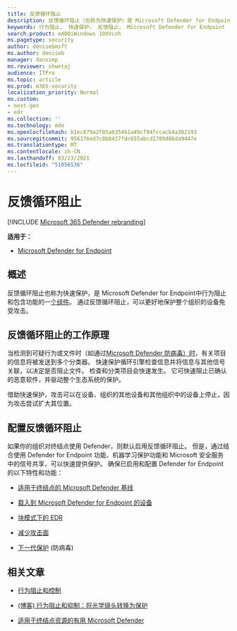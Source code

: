 ```yaml
---
title: 反馈循环阻止
description: 反馈循环阻止（也称为快速保护）是 Microsoft Defender for Endpoint 中的行为阻止和包含功能的一部分
keywords: 行为阻止， 快速保护， 反馈阻止， Microsoft Defender for Endpoint
search.product: eADQiWindows 10XVcnh
ms.pagetype: security
author: denisebmsft
ms.author: deniseb
manager: dansimp
ms.reviewer: shwetaj
audience: ITPro
ms.topic: article
ms.prod: m365-security
localization_priority: Normal
ms.custom:
- next-gen
- edr
ms.collection: ''
ms.technology: mde
ms.openlocfilehash: b1ec879a2f05a0354b1a49cf94fccacb4a382193
ms.sourcegitcommit: 956176ed7c8b8427fdc655abcd1709d86da9447e
ms.translationtype: MT
ms.contentlocale: zh-CN
ms.lasthandoff: 03/23/2021
ms.locfileid: "51056536"
---
```

# <a name="feedback-loop-blocking"></a>反馈循环阻止

[!INCLUDE [Microsoft 365 Defender rebranding](../../includes/microsoft-defender.md)]


**适用于：**
- [Microsoft Defender for Endpoint](https://go.microsoft.com/fwlink/?linkid=2154037)

## <a name="overview"></a>概述

反馈循环阻止也称为快速保护，是 Microsoft Defender for Endpoint[](https://docs.microsoft.com/microsoft-365/security/defender-endpoint/behavioral-blocking-containment)中行为阻止和包含功能的一[个组件](https://docs.microsoft.com/windows/security/threat-protection/)。 通过反馈循环阻止，可以更好地保护整个组织的设备免受攻击。 

## <a name="how-feedback-loop-blocking-works"></a>反馈循环阻止的工作原理

当检测到可疑行为或文件时（如通过[Microsoft Defender 防病毒）时](https://docs.microsoft.com/windows/security/threat-protection/microsoft-defender-antivirus/microsoft-defender-antivirus-in-windows-10)，有关项目的信息将被发送到多个分类器。 快速保护循环引擎检查信息并将信息与其他信号关联，以决定是否阻止文件。 检查和分类项目会快速发生。 它可快速阻止已确认的恶意软件，并驱动整个生态系统的保护。 

借助快速保护，攻击可以在设备、组织的其他设备和其他组织中的设备上停止，因为攻击尝试扩大其位置。


## <a name="configuring-feedback-loop-blocking"></a>配置反馈循环阻止

如果你的组织对终结点使用 Defender，则默认启用反馈循环阻止。 但是，通过结合使用 Defender for Endpoint 功能、机器学习保护功能和 Microsoft 安全服务中的信号共享，可以快速提供保护。 确保已启用和配置 Defender for Endpoint 的以下特性和功能：

- [适用于终结点的 Microsoft Defender 基线](https://docs.microsoft.com/microsoft-365/security/defender-endpoint/configure-machines-security-baseline)

- [载入到 Microsoft Defender for Endpoint 的设备](https://docs.microsoft.com/microsoft-365/security/defender-endpoint/onboard-configure)

- [块模式下的 EDR](https://docs.microsoft.com/microsoft-365/security/defender-endpoint/edr-in-block-mode)

- [减少攻击面](https://docs.microsoft.com/microsoft-365/security/defender-endpoint/attack-surface-reduction)

- [下一代保护](https://docs.microsoft.com/windows/security/threat-protection/microsoft-defender-antivirus/configure-microsoft-defender-antivirus-features) (防病毒) 

## <a name="related-articles"></a>相关文章

- [行为阻止和控制](behavioral-blocking-containment.md)

- [ (博客) 行为阻止和抑制：将光学镜头转换为保护](https://www.microsoft.com/security/blog/2020/03/09/behavioral-blocking-and-containment-transforming-optics-into-protection/)

- [适用于终结点资源的有用 Microsoft Defender](https://docs.microsoft.com/microsoft-365/security/defender-endpoint/helpful-resources)
